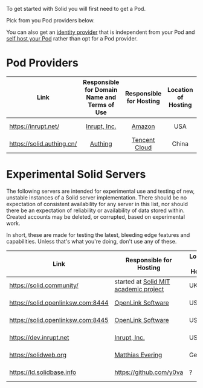 
To get started with Solid you will first need to get a Pod.

Pick from you Pod providers below. 

You can also get an [identity provider](https://github.com/solid/solid-idp-list) that is independent from your Pod and [self host your Pod](https://github.com/solid/information/blob/master/documentation/pods.md#self-hosting-pods) rather than opt for a Pod provider.



# Pod Providers

|               Link                |    Responsible for Domain Name and Terms of Use     |             Responsible for Hosting               | Location of Hosting | Solid Server Version |
|-----------------------------------|:---------------------------------------------------:|:-------------------------------------------------:|:-------------------:|:--------------------:|
| https://inrupt.net/               | [Inrupt, Inc.](https://inrupt.com/terms-of-service) |         [Amazon](https://aws.amazon.com)          |         USA         |          NSS 5.x          |
| https://solid.authing.cn/         |                          [Authing](https://authing.cn)                         |                        [Tencent Cloud](https://cloud.tencent.com)                         |         China          |          NSS 5.x          |


# Experimental Solid Servers

The following servers are intended for experimental use and testing of new, unstable instances of a Solid server implementation. There should be no expectation of consistent availability for any server in this list, nor should there be an expectation of reliability or availability of data stored within. Created accounts may be deleted, or corrupted, based on experimental work.

In short, these are made for testing the latest, bleeding edge features and capabilities. Unless that's what you're doing, don't use any of these.

| Link | Responsible for Hosting| Location of Hosting | Solid Server Version |
|-------------------|-------------------|-------------------|-------------------|
| https://solid.community/| started at [Solid MIT academic project](https://solid.mit.edu) | UK |           NSS 5.x          |
| https://solid.openlinksw.com:8444 |   [OpenLink Software](https://www.openlinksw.com/)  |         USA         |        NSS 4.x       |
| https://solid.openlinksw.com:8445 |   [OpenLink Software](https://www.openlinksw.com/)  |         USA         |        NSS 5.x       |
| https://dev.inrupt.net |  [Inrupt, Inc.](https://www.inrupt.com/)  |         USA         |        NSS 5.x       |
| https://solidweb.org         |                         [Matthias Evering](https://github.com/ewingson)                      |                        Germany                         |         NSS 5.x          |        
|https://ld.solidbase.info|https://github.com/y0va|?|NSS 5.1.0|




